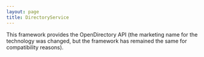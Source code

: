 ```yaml
---
layout: page
title: DirectoryService
---
```




This framework provides the OpenDirectory API (the marketing name for the technology was changed, but the framework has remained the same for compatibility reasons).

